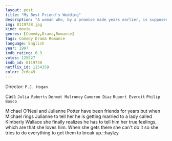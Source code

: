 ```yaml
---
layout: post
title: "My Best Friend's Wedding"
description: "A woman who, by a promise made years earlier, is supposed to marry her best friend in three weeks, even though she doesn't want to. When she finds out that he's marrying someone else, she becomes jealous and tries to break off the wedding..."
img: 0119738.jpg
kind: movie
genres: [Comedy,Drama,Romance]
tags: Comedy Drama Romance 
language: English
year: 1997
imdb_rating: 6.3
votes: 125527
imdb_id: 0119738
netflix_id: 1154359
color: 2c6e49
---
```

Director: `P.J. Hogan`  

Cast: `Julia Roberts` `Dermot Mulroney` `Cameron Diaz` `Rupert Everett` `Philip Bosco` 

Michael O'Neal and Julianne Potter have been friends for years but when Michael rings Julianne to tell her he is getting married to a lady called Kimberly Wallace she finally realizes he has to tell him her true feelings, which are that she loves him. When she gets there she can't do it so she tries to do everything to get them to break up.::haylzy
